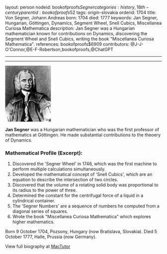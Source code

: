layout: person
nodeid: bookofproofs$Segner
categories: history,18th-century
parentid: bookofproofs$52
tags: origin-slovakia
orderid: 1704
title: Von Segner, Johann Andreas
born: 1704
died: 1777
keywords: Jan Segner, Hungarian, Göttingen, Dynamics, Segment Wheel, Snell Cubics, Miscellanea Curiosa Mathematica
description: Jan Segner was a Hungarian mathematician known for contributions on Dynamics, discovering the Segment Wheel and Snell Cubics, writing the book "Miscellanea Curiosa Mathematica".
references: bookofproofs$6909
contributors: @J-J-O'Connor,@E-F-Robertson,bookofproofs,@ChatGPT

---



---

![Segner.jpg](https://github.com/bookofproofs/bookofproofs.github.io/blob/main/_sources/_assets/images/portraits/Segner.jpg?raw=true)

**Jan Segner** was a Hungarian mathematician who was the first professor of mathematics at Göttingen. He made substantial contributions to the theoery of Dynamics.

### Mathematical Profile (Excerpt):
1. Discovered the 'Segner Wheel' in 1746, which was the first machine to perform multiple calculations simultaneously.
2. Developed the mathematical concept of 'Snell Cubics', which are an equation to describe the intersection of two circles.
3. Discovered that the volume of a rotating solid body was proportional to its radius to the power of three.
4. Determined the constant for the centrifugal force of a liquid in a cylindrical container.
5. The 'Segner Numbers' are a sequence of numbers he computed from a diagonal series of squares.
6. Wrote the book "Miscellanea Curiosa Mathematica" which explores higher mathematics.

Born 9 October 1704, Pozsony, Hungary (now Bratislava, Slovakia). Died 5 October 1777, Halle, Prussia (now Germany).

View full biography at [MacTutor](https://mathshistory.st-andrews.ac.uk/Biographies/Segner/)
